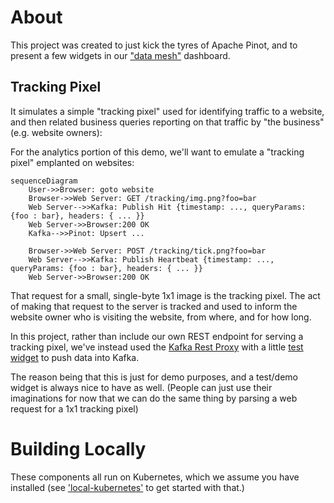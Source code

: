 # About
This project was created to just kick the tyres of Apache Pinot, and to present a few  widgets in our ["data mesh"](https://kindservices.github.io/idea-labs/data-mesh/about.html) dashboard.

## Tracking Pixel

It simulates a simple "tracking pixel" used for identifying traffic to a website, and then related business queries reporting on that traffic by "the business" (e.g. website owners):


For the analytics portion of this demo, we'll want to emulate a "tracking pixel" emplanted on websites:

```mermaid
sequenceDiagram
    User->>Browser: goto website 
    Browser->>Web Server: GET /tracking/img.png?foo=bar
    Web Server-->>Kafka: Publish Hit {timestamp: ..., queryParams: {foo : bar}, headers: { ... }}
    Web Server->>Browser:200 OK
    Kafka-->>Pinot: Upsert ...

    Browser->>Web Server: POST /tracking/tick.png?foo=bar
    Web Server-->>Kafka: Publish Heartbeat {timestamp: ..., queryParams: {foo : bar}, headers: { ... }}
    Web Server->>Browser:200 OK
```

That request for a small, single-byte 1x1 image is the tracking pixel. The act of making that request to the server is tracked and used to inform the website owner who is visiting the website, from where, and for how long.

In this project, rather than include our own REST endpoint for serving a tracking pixel, we've instead used the [Kafka Rest Proxy](https://docs.confluent.io/platform/current/kafka-rest/api.html) with a little [test widget](./kafka-test-widget/README.md) to push data into Kafka.

The reason being that this is just for demo purposes, and a test/demo widget is always nice to have as well. (People can just use their imaginations for now that we can do the same thing by parsing a web request for a 1x1 tracking pixel)

# Building Locally

These components all run on Kubernetes, which we assume you have installed (see ['local-kubernetes'](https://github.com/kindservices/local-kubernetes) to get started with that.)